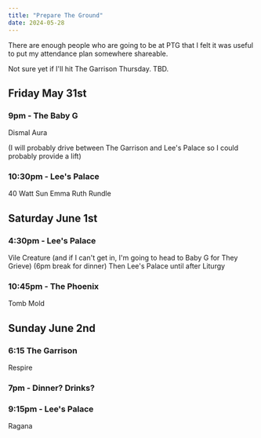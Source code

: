 ```yaml
---
title: "Prepare The Ground"
date: 2024-05-28
---
```


There are enough people who are going to be at PTG that I felt it was useful to put my attendance plan somewhere shareable. 

Not sure yet if I'll hit The Garrison Thursday. TBD. 

## Friday May 31st

### 9pm - The Baby G
Dismal Aura

(I will probably drive between The Garrison and Lee's Palace so I could probably provide a lift)

### 10:30pm - Lee's Palace
40 Watt Sun
Emma Ruth Rundle

## Saturday June 1st

### 4:30pm - Lee's Palace
Vile Creature (and if I can't get in, I'm going to head to Baby G for They Grieve)
(6pm break for dinner)
Then Lee's Palace until after Liturgy

### 10:45pm - The Phoenix
Tomb Mold

## Sunday June 2nd

### 6:15 The Garrison
Respire

### 7pm - Dinner? Drinks?

### 9:15pm - Lee's Palace
Ragana

